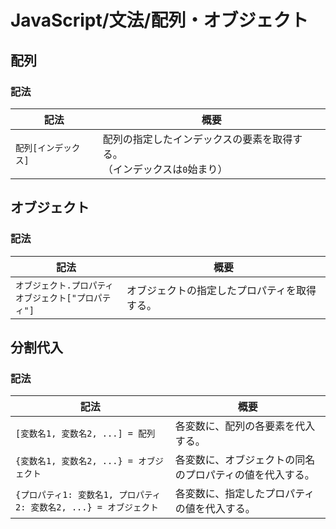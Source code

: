 # JavaScript/文法/配列・オブジェクト

## 配列

### 記法

| 記法                 | 概要                                                         |
| -------------------- | ------------------------------------------------------------ |
| `配列[インデックス]` | 配列の指定したインデックスの要素を取得する。<br />（インデックスは`0`始まり） |

## オブジェクト

### 記法

| 記法                                                        | 概要                                         |
| ----------------------------------------------------------- | -------------------------------------------- |
| `オブジェクト.プロパティ`<br />`オブジェクト["プロパティ"]` | オブジェクトの指定したプロパティを取得する。 |

## 分割代入

### 記法

| 記法                                                         | 概要                                                     |
| ------------------------------------------------------------ | -------------------------------------------------------- |
| `[変数名1, 変数名2, ...] = 配列`                             | 各変数に、配列の各要素を代入する。                       |
| `{変数名1, 変数名2, ...} = オブジェクト`                     | 各変数に、オブジェクトの同名のプロパティの値を代入する。 |
| `{プロパティ1: 変数名1, プロパティ2: 変数名2, ...} = オブジェクト` | 各変数に、指定したプロパティの値を代入する。             |
